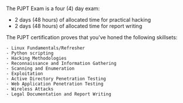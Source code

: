 The PJPT Exam is a four (4) day exam:
- 2 days (48 hours) of allocated time for practical hacking
- 2 days (48 hours) of allocated time for report writing

The PJPT certification proves that you've honed the following skillsets:
```
- Linux Fundamentals/Refresher
- Python scripting
- Hacking Methodologies
- Reconnaissance and Information Gathering
- Scanning and Enumeration
- Exploitation
- Active Directory Penetration Testing
- Web Application Penetration Testing
- Wireless Attacks
- Legal Documentation and Report Writing
```
